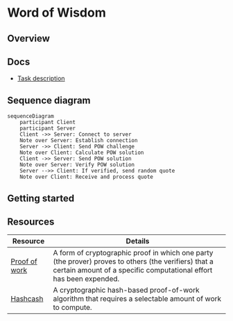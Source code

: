# Word of Wisdom

## Overview

## Docs

- [Task description](docs/task.md)

## Sequence diagram

```mermaid
sequenceDiagram
    participant Client
    participant Server
    Client ->> Server: Connect to server
    Note over Server: Establish connection
    Server ->> Client: Send POW challenge
    Note over Client: Calculate POW solution
    Client ->> Server: Send POW solution
    Note over Server: Verify POW solution
    Server -->> Client: If verified, send random quote
    Note over Client: Receive and process quote
```

## Getting started

## Resources

<table>
<thead>
  <tr>
      <th><b>Resource</b></th>
      <th><b>Details</b></th>
  </tr>
</thead>
<tbody>
  <tr>
    <td><a href="https://en.wikipedia.org/wiki/Proof_of_work" target="_blank" rel="noopener noreferrer">Proof of work</a></td>
    <td>A form of cryptographic proof in which one party (the prover) proves to others (the verifiers) that a certain amount of a specific computational effort has been expended.</td>
  </tr>
  <tr>
    <td><a href="https://en.wikipedia.org/wiki/Hashcash" target="_blank" rel="noopener noreferrer">Hashcash</a></td>
    <td>A cryptographic hash-based proof-of-work algorithm that requires a selectable amount of work to compute.</td>
  </tr>
</tbody>
</table>

